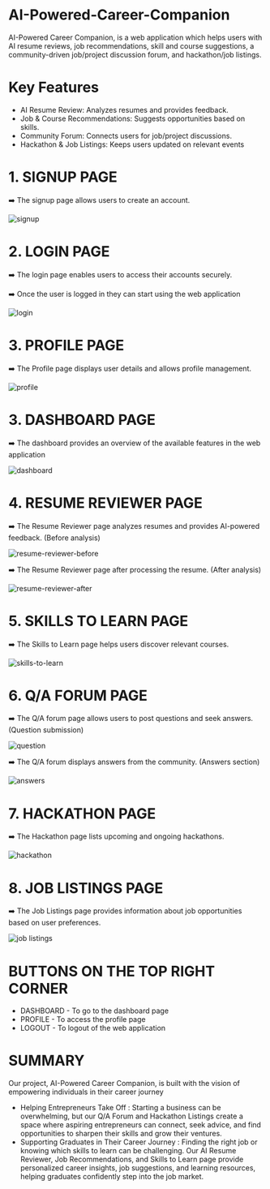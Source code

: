 # AI-Powered-Career-Companion
AI-Powered Career Companion, is a web application which helps users with AI resume reviews, job recommendations, skill and course suggestions, a community-driven job/project discussion forum, and hackathon/job listings.

# Key Features

- AI Resume Review: Analyzes resumes and provides feedback.
- Job & Course Recommendations: Suggests opportunities based on skills.
- Community Forum: Connects users for job/project discussions.
- Hackathon & Job Listings: Keeps users updated on relevant events

# 1. SIGNUP PAGE
➡️ The signup page allows users to create an account.

![signup](https://github.com/user-attachments/assets/52b962e1-5001-4b64-9563-02256249527b)

# 2. LOGIN PAGE
➡️ The login page enables users to access their accounts securely.

➡️ Once the user is logged in they can start using the web application 

![login](https://github.com/user-attachments/assets/4e812db6-fd51-4460-94e0-1a1353c70897)


# 3. PROFILE PAGE
➡️ The Profile page displays user details and allows profile management.

![profile](https://github.com/user-attachments/assets/51bb34c9-6802-4928-b436-950c201c4c0d)

# 3. DASHBOARD PAGE
➡️ The dashboard provides an overview of the available features in the web application 

![dashboard](https://github.com/user-attachments/assets/dd683c3d-61e6-4d14-88d1-0a16139b66bc)

# 4. RESUME REVIEWER PAGE
➡️ The Resume Reviewer page analyzes resumes and provides AI-powered feedback.
(Before analysis)

![resume-reviewer-before](https://github.com/user-attachments/assets/1557b9d1-5b75-4eb8-8582-9e4616893088)

➡️ The Resume Reviewer page after processing the resume.
(After analysis)

![resume-reviewer-after](https://github.com/user-attachments/assets/13f84c1c-fdd5-47b0-aeea-0de54538ddbc)

# 5. SKILLS TO LEARN PAGE
➡️ The Skills to Learn page helps users discover relevant courses.

![skills-to-learn](https://github.com/user-attachments/assets/cf24f662-bad7-457f-a8f1-bb2f02a91d6c)

# 6. Q/A FORUM PAGE
➡️ The Q/A forum page allows users to post questions and seek answers.
(Question submission)

![question](https://github.com/user-attachments/assets/8c3e8afb-379b-4a5f-8387-75efe50848b4)

➡️ The Q/A forum displays answers from the community.
(Answers section)

![answers](https://github.com/user-attachments/assets/dac59e81-1b18-47ec-b385-8ebe6ce7afb2)

# 7. HACKATHON PAGE
➡️ The Hackathon page lists upcoming and ongoing hackathons.

![hackathon](https://github.com/user-attachments/assets/18b7e943-7297-4066-9986-f506b4115028)

# 8. JOB LISTINGS PAGE
➡️ The Job Listings page provides information about job opportunities based on user preferences.

![job listings](https://github.com/user-attachments/assets/b14b5c40-388a-489c-aadd-934221cc8487)

# BUTTONS ON THE TOP RIGHT CORNER

- DASHBOARD - To go to the dashboard page
- PROFILE - To access the profile page
- LOGOUT - To logout of the web application

# SUMMARY
  Our project, AI-Powered Career Companion, is built with the vision of empowering individuals in their career journey

- Helping Entrepreneurs Take Off : Starting a business can be overwhelming, but our Q/A Forum and Hackathon Listings create a space where aspiring entrepreneurs can connect, seek advice, and find opportunities to sharpen their skills and grow their ventures.
- Supporting Graduates in Their Career Journey : Finding the right job or knowing which skills to learn can be challenging. Our AI Resume Reviewer, Job Recommendations, and Skills to Learn page provide personalized career insights, job suggestions, and learning resources, helping graduates confidently step into the job market.

